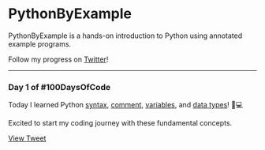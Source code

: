 # PythonByExample

PythonByExample is a hands-on introduction to Python using annotated example programs.

Follow my progress on [Twitter](https://x.com/boringscraper)!

---

### Day 1 of #100DaysOfCode

Today I learned Python [syntax](01-syntax.py), [comment](02-comment.py), [variables](03-variable.py), and [data types](04-data-types.py)! 🐍💻

Excited to start my coding journey with these fundamental concepts.

[View Tweet](https://x.com/boringscraper/status/1839592036804219221)
